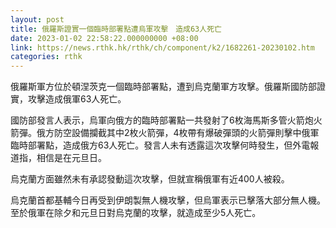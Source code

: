 ```yaml
---
layout: post
title: 俄羅斯證實一個臨時部署點遭烏軍攻擊　造成63人死亡
date: 2023-01-02 22:58:22.000000000 +08:00
link: https://news.rthk.hk/rthk/ch/component/k2/1682261-20230102.htm
categories: rthk
---
```


俄羅斯軍方位於頓涅茨克一個臨時部署點，遭到烏克蘭軍方攻擊。俄羅斯國防部證實，攻擊造成俄軍63人死亡。

國防部發言人表示，烏軍向俄方的臨時部署點一共發射了6枚海馬斯多管火箭炮火箭彈。俄方防空設備攔截其中2枚火箭彈，4枚帶有爆破彈頭的火箭彈則擊中俄軍臨時部署點，造成俄方63人死亡。發言人未有透露這次攻擊何時發生，但外電報道指，相信是在元旦日。

烏克蘭方面雖然未有承認發動這次攻擊，但就宣稱俄軍有近400人被殺。

烏克蘭首都基輔今日再受到伊朗製無人機攻擊，但烏軍表示已擊落大部分無人機。至於俄軍在除夕和元旦日對烏克蘭的攻擊，就造成至少5人死亡。
